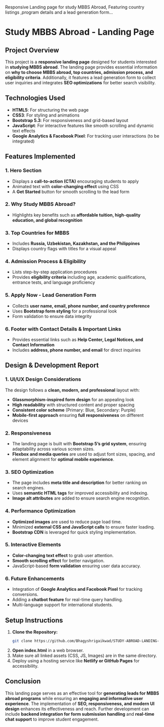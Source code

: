 
Responsive Landing page for study MBBS Abroad, Featuring country listings ,program details and a lead generation form...

# Study MBBS Abroad - Landing Page

## Project Overview
This project is a **responsive landing page** designed for students interested in **studying MBBS abroad**. The landing page provides essential information on **why to choose MBBS abroad, top countries, admission process, and eligibility criteria**. Additionally, it features a lead generation form to collect user inquiries and integrates **SEO optimizations** for better search visibility.

## Technologies Used
- **HTML5**: For structuring the web page
- **CSS3**: For styling and animations
- **Bootstrap 5.3**: For responsiveness and grid-based layout
- **JavaScript**: For interactive features like smooth scrolling and dynamic text effects
- **Google Analytics & Facebook Pixel**: For tracking user interactions (to be integrated)

## Features Implemented
### 1. **Hero Section**
- Displays a **call-to-action (CTA)** encouraging students to apply
- Animated text with **color-changing effect** using CSS
- A **Get Started** button for smooth scrolling to the lead form

### 2. **Why Study MBBS Abroad?**
- Highlights key benefits such as **affordable tuition, high-quality education, and global recognition**

### 3. **Top Countries for MBBS**
- Includes **Russia, Uzbekistan, Kazakhstan, and the Philippines**
- Displays country flags with titles for a visual appeal

### 4. **Admission Process & Eligibility**
- Lists step-by-step application procedures
- Provides **eligibility criteria** including age, academic qualifications, entrance tests, and language proficiency

### 5. **Apply Now - Lead Generation Form**
- Collects **user name, email, phone number, and country preference**
- Uses **Bootstrap form styling** for a professional look
- Form validation to ensure data integrity

### 6. **Footer with Contact Details & Important Links**
- Provides essential links such as **Help Center, Legal Notices, and Contact Information**
- Includes **address, phone number, and email** for direct inquiries

## Design & Development Report
### **1. UI/UX Design Considerations**
The design follows a **clean, modern, and professional** layout with:
- **Glassmorphism-inspired form design** for an appealing look
- **High readability** with structured content and proper spacing
- **Consistent color scheme** (Primary: Blue, Secondary: Purple)
- **Mobile-first approach** ensuring **full responsiveness** on different devices

### **2. Responsiveness**
- The landing page is built with **Bootstrap 5’s grid system**, ensuring adaptability across various screen sizes.
- **Flexbox and media queries** are used to adjust font sizes, spacing, and element alignment for **optimal mobile experience**.

### **3. SEO Optimization**
- The page includes **meta title and description** for better ranking on search engines.
- Uses **semantic HTML tags** for improved accessibility and indexing.
- **Image alt attributes** are added to ensure search engine recognition.

### **4. Performance Optimization**
- **Optimized images** are used to reduce page load time.
- Minimized **external CSS and JavaScript calls** to ensure faster loading.
- **Bootstrap CDN** is leveraged for quick styling implementation.

### **5. Interactive Elements**
- **Color-changing text effect** to grab user attention.
- **Smooth scrolling effect** for better navigation.
- JavaScript-based **form validation** ensuring user data accuracy.

### **6. Future Enhancements**
- Integration of **Google Analytics and Facebook Pixel** for tracking conversions.
- Adding a **chatbot feature** for real-time query handling.
- Multi-language support for international students.

## Setup Instructions
1. **Clone the Repository:**
   ```sh
   git clone https://github.com/Bhagyshrigaikwad/STUDY-ABROAD-LANDING-PAGE/edit/main/README.md
2. **Open index.html** in a web browser.
3. Make sure all linked assets (CSS, JS, Images) are in the same directory.
4. Deploy using a hosting service like **Netlify or GitHub Pages** for accessibility.

## Conclusion
This landing page serves as an effective tool for **generating leads for MBBS abroad programs** while ensuring an **engaging and informative user experience**. The implementation of **SEO, responsiveness, and modern UI design** enhances its effectiveness and reach. Further development can include **backend integration for form submission handling** and **real-time chat support** to improve student engagement.

